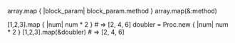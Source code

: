 array.map { |block_param| block_param.method }
array.map(&:method)

[1,2,3].map { |num| num * 2 } # => [2, 4, 6]
doubler = Proc.new { |num| num * 2 }
[1,2,3].map(&doubler) # => [2, 4, 6]